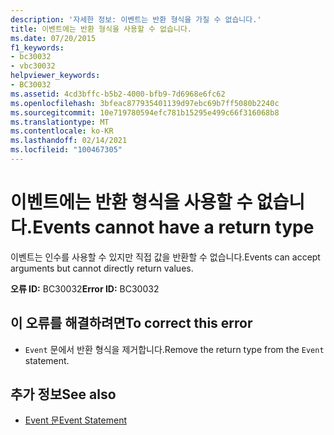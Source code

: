 ```yaml
---
description: '자세한 정보: 이벤트는 반환 형식을 가질 수 없습니다.'
title: 이벤트에는 반환 형식을 사용할 수 없습니다.
ms.date: 07/20/2015
f1_keywords:
- bc30032
- vbc30032
helpviewer_keywords:
- BC30032
ms.assetid: 4cd3bffc-b5b2-4000-bfb9-7d6968e6fc62
ms.openlocfilehash: 3bfeac877935401139d97ebc69b7ff5080b2240c
ms.sourcegitcommit: 10e719780594efc781b15295e499c66f316068b8
ms.translationtype: MT
ms.contentlocale: ko-KR
ms.lasthandoff: 02/14/2021
ms.locfileid: "100467305"
---
```

# <a name="events-cannot-have-a-return-type"></a><span data-ttu-id="d00dd-103">이벤트에는 반환 형식을 사용할 수 없습니다.</span><span class="sxs-lookup"><span data-stu-id="d00dd-103">Events cannot have a return type</span></span>

<span data-ttu-id="d00dd-104">이벤트는 인수를 사용할 수 있지만 직접 값을 반환할 수 없습니다.</span><span class="sxs-lookup"><span data-stu-id="d00dd-104">Events can accept arguments but cannot directly return values.</span></span>  
  
 <span data-ttu-id="d00dd-105">**오류 ID:** BC30032</span><span class="sxs-lookup"><span data-stu-id="d00dd-105">**Error ID:** BC30032</span></span>  
  
## <a name="to-correct-this-error"></a><span data-ttu-id="d00dd-106">이 오류를 해결하려면</span><span class="sxs-lookup"><span data-stu-id="d00dd-106">To correct this error</span></span>  
  
- <span data-ttu-id="d00dd-107">`Event` 문에서 반환 형식을 제거합니다.</span><span class="sxs-lookup"><span data-stu-id="d00dd-107">Remove the return type from the `Event` statement.</span></span>  
  
## <a name="see-also"></a><span data-ttu-id="d00dd-108">추가 정보</span><span class="sxs-lookup"><span data-stu-id="d00dd-108">See also</span></span>

- [<span data-ttu-id="d00dd-109">Event 문</span><span class="sxs-lookup"><span data-stu-id="d00dd-109">Event Statement</span></span>](../language-reference/statements/event-statement.md)
